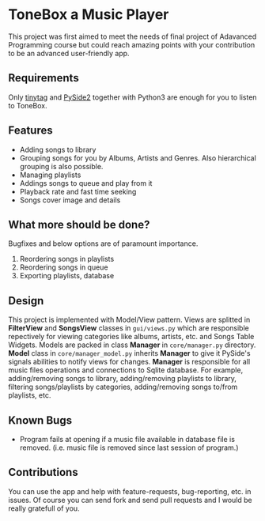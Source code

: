 # ToneBox a Music Player

This project was first aimed to meet the needs of final project of Adavanced Programming course but could reach amazing points with your contribution to be an advanced user-friendly app.

## Requirements
Only [tinytag](https://pypi.org/project/tinytag) and [PySide2](https://pypi.org/project/PySide2/) together with Python3 are enough for you to listen to ToneBox.

## Features
* Adding songs to library
* Grouping songs for you by Albums, Artists and Genres. Also hierarchical grouping is also possible.
* Managing playlists
* Addings songs to queue and play from it
* Playback rate and fast time seeking
* Songs cover image and details

## What more should be done?
Bugfixes and below options are of paramount importance. 
1. Reordering songs in playlists 
1. Reordering songs in queue
1. Exporting playlists, database

## Design
This project is implemented with Model/View pattern. Views are splitted in **FilterView** and **SongsView** classes in `gui/views.py` which are responsible repectively for viewing categories like albums, artists, etc. and Songs Table Widgets. Models are packed in class **Manager** in `core/manager.py` directory. **Model** class in `core/manager_model.py` inherits **Manager** to give it PySide's signals abilities to notify views for changes. **Manager** is responsible for all music files operations and connections to Sqlite database. For example, adding/removing songs to library, adding/removing playlists to library, filtering songs/playlists by categories, adding/removing songs to/from playlists, etc.

## Known Bugs
* Program fails at opening if a music file available in database file is removed. (i.e. music file is removed since last session of program.)

## Contributions
You can use the app and help with feature-requests, bug-reporting, etc. in issues. Of course you can send fork and send pull requests and I would be really gratefull of you.